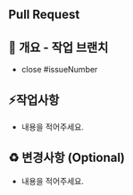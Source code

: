 ## Pull Request 
## 📌 개요 - 작업 브랜치
- close #issueNumber

## ⚡️작업사항
- 내용을 적어주세요.

## ♻️ 변경사항 (Optional)
- 내용을 적어주세요.